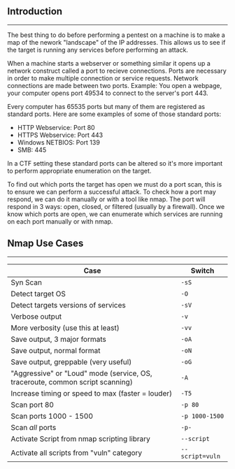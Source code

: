 ## Introduction
---
The best thing to do before performing a pentest on a machine is to make a map of the nework "landscape" of the IP addresses. This allows us to see if the target is running any services before performing an attack.

When a machine starts a webserver or something similar it opens up a network construct called a port to recieve connections. Ports are necessary in order to make multiple connection or service requests. Network connections are made between two ports. Example: You open a webpage, your computer opens port 49534 to connect to the server's port 443.

Every computer has 65535 ports but many of them are registered as standard ports. Here are some examples of some of those standard ports:
- HTTP Webservice: Port 80
- HTTPS Webservice: Port 443
- Windows NETBIOS: Port 139
- SMB: 445

In a CTF setting these standard ports can be altered so it's more important to perform appropriate enumeration on the target.

To find out which ports the target has open we must do a port scan, this is to ensure we can perform a successful attack. To check how a port may respond, we can do it manually or with a tool like nmap. The port will respond in 3 ways: open, closed, or filtered (usually by a firewall). Once we know which ports are open, we can enumerate which services are running on each port manually or with nmap.

## Nmap Use Cases
---
| Case                                                                          | Switch          |
| ----------------------------------------------------------------------------- | --------------- |
| Syn Scan                                                                      | `-sS`           |
| Detect target OS                                                              | `-O`            |
| Detect targets versions of services                                           | `-sV`           |
| Verbose output                                                                | `-v`            |
| More verbosity (use this at least)                                            | `-vv`           |
| Save output, 3 major formats                                                  | `-oA`           |
| Save output, normal format                                                    | `-oN`           |
| Save output, greppable (very useful)                                          | `-oG`           |
| "Aggressive" or "Loud" mode (service, OS, traceroute, common script scanning) | `-A`            |
| Increase timing or speed to max (faster = louder)                             | `-T5`           |
| Scan port 80                                                                  | `-p 80`         |
| Scan ports 1000 - 1500                                                        | `-p 1000-1500`  |
| Scan *all* ports                                                              | `-p-`           |
| Activate Script from nmap scripting library                                   | `--script`      |
| Activate all scripts from "vuln" category                                     | `--script=vuln` |
